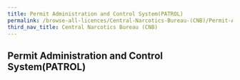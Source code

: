 ```yaml
---
title: Permit Administration and Control System(PATROL)
permalink: /browse-all-licences/Central-Narcotics-Bureau-(CNB)/Permit-Administration-and-Control-System(PATROL)
third_nav_title: Central Narcotics Bureau (CNB)
---
```

## Permit Administration and Control System(PATROL)
